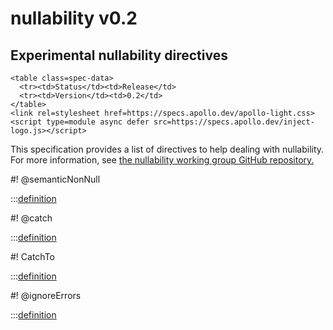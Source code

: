 # nullability v0.2

<h2>Experimental nullability directives</h2>

```raw html
<table class=spec-data>
  <tr><td>Status</td><td>Release</td>
  <tr><td>Version</td><td>0.2</td>
</table>
<link rel=stylesheet href=https://specs.apollo.dev/apollo-light.css>
<script type=module async defer src=https://specs.apollo.dev/inject-logo.js></script>
```

This specification provides a list of directives to help dealing with nullability. For more information, see [the nullability working group GitHub repository.](https://github.com/graphql/nullability-wg)


#! @semanticNonNull

:::[definition](nullability-v0.2.graphql#@semanticNonNull)

#! @catch

:::[definition](nullability-v0.2.graphql#@catch)

#! CatchTo

:::[definition](nullability-v0.2.graphql#@CatchTo)

#! @ignoreErrors

:::[definition](nullability-v0.2.graphql#@ignoreErrors)